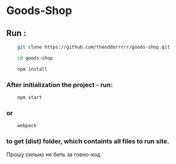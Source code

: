 Goods-Shop
==============================

## Run :

```.bash
    git clone https://github.com/theoddorrrrr/goods-shop.git

    cd goods-shop

    npm install
```

### After initialization the project - run:

```.bash
    npm start
```

### or 

```.bash
    webpack
```

### to get (dist) folder, which containts all files to run site.

Прошу сильно не бить за говно-код
